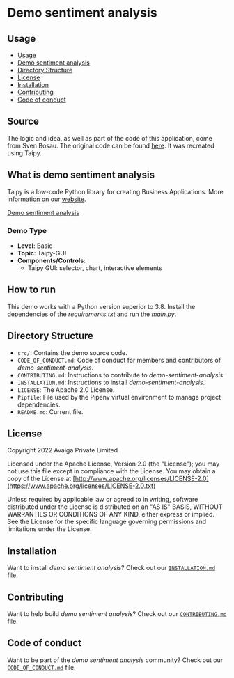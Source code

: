 # Demo sentiment analysis

## Usage
- [Usage](#usage)
- [Demo sentiment analysis](#what-is-demo-sentiment-analysis)
- [Directory Structure](#directory-structure)
- [License](#license)
- [Installation](#installation)
- [Contributing](#contributing)
- [Code of conduct](#code-of-conduct)

## Source

The logic and idea, as well as part of the code of this application, come from Sven Bosau. The original code can be found [here](https://github.com/Sven-Bo/streamlit-sentiment-analysis). It was recreated using Taipy.

## What is demo sentiment analysis

Taipy is a  low-code Python library for creating Business Applications. More information on our [website](https://www.taipy.io).

[Demo sentiment analysis](https://github.com/Avaiga/demo-sentiment-analysis) 


### Demo Type
- **Level**: Basic
- **Topic**: Taipy-GUI
- **Components/Controls**: 
  - Taipy GUI: selector, chart, interactive elements

## How to run

This demo works with a Python version superior to 3.8. Install the dependencies of the *requirements.txt* and run the *main.py*.


## Directory Structure


- `src/`: Contains the demo source code.
- `CODE_OF_CONDUCT.md`: Code of conduct for members and contributors of _demo-sentiment-analysis_.
- `CONTRIBUTING.md`: Instructions to contribute to _demo-sentiment-analysis_.
- `INSTALLATION.md`: Instructions to install _demo-sentiment-analysis_.
- `LICENSE`: The Apache 2.0 License.
- `Pipfile`: File used by the Pipenv virtual environment to manage project dependencies.
- `README.md`: Current file.

## License
Copyright 2022 Avaiga Private Limited

Licensed under the Apache License, Version 2.0 (the "License"); you may not use this file except in compliance with
the License. You may obtain a copy of the License at
[http://www.apache.org/licenses/LICENSE-2.0](https://www.apache.org/licenses/LICENSE-2.0.txt)

Unless required by applicable law or agreed to in writing, software distributed under the License is distributed on
an "AS IS" BASIS, WITHOUT WARRANTIES OR CONDITIONS OF ANY KIND, either express or implied. See the License for the
specific language governing permissions and limitations under the License.

## Installation

Want to install _demo sentiment analysis_? Check out our [`INSTALLATION.md`](INSTALLATION.md) file.

## Contributing

Want to help build _demo sentiment analysis_? Check out our [`CONTRIBUTING.md`](CONTRIBUTING.md) file.

## Code of conduct

Want to be part of the _demo sentiment analysis_ community? Check out our [`CODE_OF_CONDUCT.md`](CODE_OF_CONDUCT.md) file.
